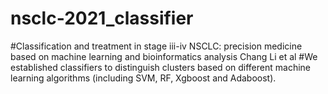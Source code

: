 # nsclc-2021_classifier
#Classification and treatment in stage iii-iv NSCLC: precision medicine based on machine learning and bioinformatics analysis     Chang Li et al
#We established classifiers to distinguish clusters based on different machine learning algorithms (including SVM, RF, Xgboost and Adaboost).
